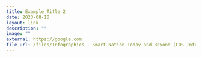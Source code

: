 ```yaml
---
title: Example Title 2
date: 2023-08-10
layout: link
description: ""
image: ""
external: https://google.com
file_url: /files/Infographics - Smart Nation Today and Beyond (COS Infographics 2023).pdf
---
```

